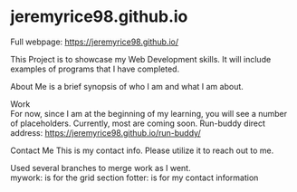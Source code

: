 # jeremyrice98.github.io

  Full webpage:  https://jeremyrice98.github.io/
  
  This Project is to showcase my Web Development skills.  It will include examples of programs that I have completed. 
  
About Me
is a brief synopsis of who I am and what I am about. 

Work  
  For now, since I am at the beginning of my learning, you will see a number of placeholders.
  Currently, most are coming soon.
  Run-buddy direct address:  https://jeremyrice98.github.io/run-buddy/
  
Contact Me
  This is my contact info.  Please utilize it to reach out to me.
  
  Used several branches to merge work as I went.  
      mywork: is for the grid section
      fotter: is for my contact information
  
